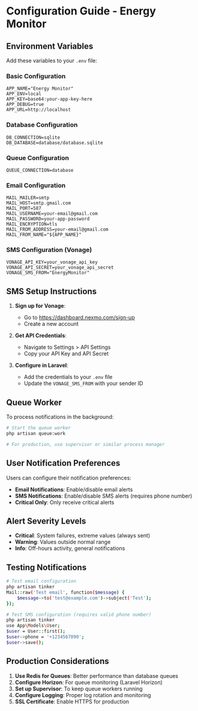 # Configuration Guide - Energy Monitor

## Environment Variables

Add these variables to your `.env` file:

### Basic Configuration
```env
APP_NAME="Energy Monitor"
APP_ENV=local
APP_KEY=base64:your-app-key-here
APP_DEBUG=true
APP_URL=http://localhost
```

### Database Configuration
```env
DB_CONNECTION=sqlite
DB_DATABASE=database/database.sqlite
```

### Queue Configuration
```env
QUEUE_CONNECTION=database
```

### Email Configuration
```env
MAIL_MAILER=smtp
MAIL_HOST=smtp.gmail.com
MAIL_PORT=587
MAIL_USERNAME=your-email@gmail.com
MAIL_PASSWORD=your-app-password
MAIL_ENCRYPTION=tls
MAIL_FROM_ADDRESS=your-email@gmail.com
MAIL_FROM_NAME="${APP_NAME}"
```

### SMS Configuration (Vonage)
```env
VONAGE_API_KEY=your_vonage_api_key
VONAGE_API_SECRET=your_vonage_api_secret
VONAGE_SMS_FROM="EnergyMonitor"
```

## SMS Setup Instructions

1. **Sign up for Vonage**:
   - Go to https://dashboard.nexmo.com/sign-up
   - Create a new account

2. **Get API Credentials**:
   - Navigate to Settings > API Settings
   - Copy your API Key and API Secret

3. **Configure in Laravel**:
   - Add the credentials to your `.env` file
   - Update the `VONAGE_SMS_FROM` with your sender ID

## Queue Worker

To process notifications in the background:

```bash
# Start the queue worker
php artisan queue:work

# For production, use supervisor or similar process manager
```

## User Notification Preferences

Users can configure their notification preferences:

- **Email Notifications**: Enable/disable email alerts
- **SMS Notifications**: Enable/disable SMS alerts (requires phone number)
- **Critical Only**: Only receive critical alerts

## Alert Severity Levels

- **Critical**: System failures, extreme values (always sent)
- **Warning**: Values outside normal range
- **Info**: Off-hours activity, general notifications

## Testing Notifications

```bash
# Test email configuration
php artisan tinker
Mail::raw('Test email', function($message) {
    $message->to('test@example.com')->subject('Test');
});

# Test SMS configuration (requires valid phone number)
php artisan tinker
use App\Models\User;
$user = User::first();
$user->phone = '+1234567890';
$user->save();
```

## Production Considerations

1. **Use Redis for Queues**: Better performance than database queues
2. **Configure Horizon**: For queue monitoring (Laravel Horizon)
3. **Set up Supervisor**: To keep queue workers running
4. **Configure Logging**: Proper log rotation and monitoring
5. **SSL Certificate**: Enable HTTPS for production 